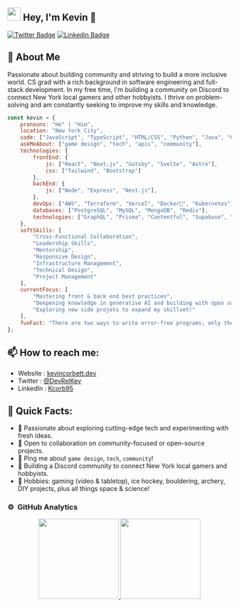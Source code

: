 <h2><img src="https://emojis.slackmojis.com/emojis/images/1531849430/4246/blob-sunglasses.gif?1531849430" width="30"/> Hey, I'm Kevin 👋 </h2>

[![Twitter Badge](https://img.shields.io/badge/-@DevRelKev-1ca0f1?style=flat-square&labelColor=1ca0f1&logo=twitter&logoColor=white&link=https://twitter.com/DevRelKev)](https://twitter.com/devrelkev)
[![Linkedin Badge](https://img.shields.io/badge/-Kcorb95-blue?style=flat-square&logo=Linkedin&logoColor=white&link=https://www.linkedin.com/in/Kcorb95/)](https://www.linkedin.com/in/kcorb95/)

## 🧐 About Me
Passionate about building community and striving to build a more inclusive world. CS grad with a rich background in software engineering and full-stack development. In my free time, I'm building a community on Discord to connect New York local gamers and other hobbyists. I thrive on problem-solving and am constantly seeking to improve my skills and knowledge.
```javascript
const kevin = {
    pronouns: "He" | "Him",
    location: "New York City",
    code: ["JavaScript", "TypeScript", "HTML/CSS", "Python", "Java", "C#", "C++"],
    askMeAbout: ["game design", "tech", "apis", "community"],
    technologies: {
        frontEnd: {
            js: ["React", "Next.js", "Gatsby", "Svelte", "Astro"],
            css: ["Tailwind", "Bootstrap"]
        },
        backEnd: {
            js: ["Node", "Express", "Nest.js"],
        },
        devOps: ["AWS", "Terraform", "Vercel", "Docker🐳", "Kubernetes"],
        databases: ["PostgreSQL", "MySQL", "MongoDB", "Redis"],
        technologies: ["GraphQL", "Prisma", "Contentful", "Supabase", "Postman"]
    },
    softSkills: [
        "Cross-Functional Collaboration",
        "Leadership Skills",
        "Mentorship",
        "Responsive Design",
        "Infrastructure Management",
        "Technical Design",
        "Project Management"
    ],
    currentFocus: [
        "Mastering front & back end best practices",
        "Deepening knowledge in generative AI and building with open source AI models",
        "Exploring new side projets to expand my skillset!"
    ],
    funFact: "There are two ways to write error-free programs; only the third one works"
};
```

## 📫 How to reach me:

- Website : [kevincorbett.dev](https://kevincorbett.dev/)
- Twitter : [@DevRelKev](https://twitter.com/devrelkev)
- LinkedIn : [Kcorb95](https://www.linkedin.com/in/Kcorb95/)

## 🚀 Quick Facts:

- 🌱 Passionate about exploring cutting-edge tech and experimenting with fresh ideas.
- 👯 Open to collaboration on community-focused or open-source projects.
- 💬 Ping me about `game design`, `tech`, `community`!
- 🚧 Building a Discord community to connect New York local gamers and hobbyists.
- 🎳 Hobbies: gaming (video & tabletop), ice hockey, bouldering, archery, DIY projects, plus all things space & science!

### ⚙️ &nbsp;GitHub Analytics

<p align="center">
<a href="https://github.com/Kcorb95">
  <img height="180em" src="https://github-readme-stats-7r4u.vercel.app/api?username=Kcorb95&exclude_repo=Lil-Python-Programs,python-blackjack-game&show_icons=true&theme=synthwave&include_all_commits=true&count_private=true&show=reviews,prs_merged_percentage"/>
  <img height="180em" src="https://github-readme-stats-7r4u.vercel.app/api/top-langs/?username=Kcorb95&exclude_repo=Lil-Python-Programs,python-blackjack-game&layout=compact&langs_count=8&theme=synthwave"/>
</a>
</p>
